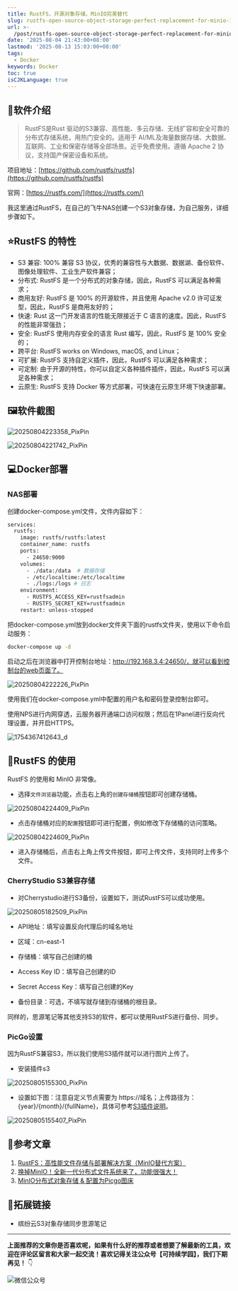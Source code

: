 ```yaml
---
title: RustFS，开源对象存储，MinIO完美替代
slug: rustfs-open-source-object-storage-perfect-replacement-for-minio-1yeutx
url: >-
  /post/rustfs-open-source-object-storage-perfect-replacement-for-minio-1yeutx.html
date: '2025-08-04 21:43:00+08:00'
lastmod: '2025-08-13 15:03:00+08:00'
tags:
  - Docker
keywords: Docker
toc: true
isCJKLanguage: true
---
```






## 📢软件介绍

> RustFS是Rust 驱动的S3兼容、高性能、多云存储、无线扩容和安全可靠的分布式存储系统，用热门安全的。适用于 AI/ML及海量数据存储、大数据、互联网、工业和保密存储等全部场景。近乎免费使用。遵循 Apache 2 协议，支持国产保密设备和系统。

项目地址：[https://github.com/rustfs/rustfs](https://github.com/rustfs/rustfs)

官网：[https://rustfs.com/](https://rustfs.com/)

我这里通过RustFS，在自己的飞牛NAS创建一个S3对象存储，为自己服务，详细步骤如下。

## ⭐️RustFS 的特性

- S3 兼容: 100% 兼容 S3 协议，优秀的兼容性与大数据、数据湖、备份软件、图像处理软件、工业生产软件兼容；
- 分布式: RustFS 是一个分布式的对象存储，因此，RustFS 可以满足各种需求；
- 商用友好: RustFS 是 100% 的开源软件，并且使用 Apache v2.0 许可证发型，因此，RustFS 是商用友好的；
- 快速: Rust 这一门开发语言的性能无限接近于 C 语言的速度。因此，RustFS 的性能非常强劲；
- 安全: RustFS 使用内存安全的语言 Rust 编写，因此，RustFS 是 100% 安全的；
- 跨平台: RustFS works on Windows, macOS, and Linux；
- 可扩展: RustFS 支持自定义插件，因此，RustFS 可以满足各种需求；
- 可定制: 由于开源的特性，你可以自定义各种插件插件，因此，RustFS 可以满足各种需求；
- 云原生: RustFS 支持 Docker 等方式部署，可快速在云原生环境下快速部署。

## 🖼软件截图

![20250804223358_PixPin](https://img.sdgarden.top/blog/2025/08/20250804223358_PixPin-20250804224142-5ni6f8y.webp)

![20250804221742_PixPin](https://img.sdgarden.top/blog/2025/08/20250804221742_PixPin-20250804224125-dc95tqf.webp)

## 💻Docker部署

### NAS部署

创建docker-compose.yml文件，文件内容如下：

```bash
services:
  rustfs:
    image: rustfs/rustfs:latest
    container_name: rustfs
    ports:
      - 24650:9000
    volumes:
      - ./data:/data  # 数据存储
      - /etc/localtime:/etc/localtime
      - ./logs:/logs # 日志
    environment:
      - RUSTFS_ACCESS_KEY=rustfsadmin
      - RUSTFS_SECRET_KEY=rustfsadmin
    restart: unless-stopped
```

把docker-compose.yml放到docker文件夹下面的rustfs文件夹，使用以下命令启动服务：

```bash
docker-compose up -d
```

启动之后在浏览器中打开控制台地址：http://192.168.3.4:24650/，就可以看到控制台的web页面了。

![20250804222226_PixPin](https://img.sdgarden.top/blog/2025/08/20250804222226_PixPin-20250804224218-2velszd.webp)

使用我们在docker-compose.yml中配置的用户名和密码登录控制台即可。

使用NPS进行内网穿透，云服务器开通端口访问权限；然后在1Panel进行反向代理设置，并开启HTTPS。

![1754367412643_d](https://img.sdgarden.top/blog/2025/08/1754367412643_d-20250805121653-3tfj8sw.png)​

## 🔌RustFS 的使用

RustFS 的使用和 MinIO 非常像。

- 选择`文件浏览器`功能，点击右上角的`创建存储桶`按钮即可创建存储桶。

![20250804224409_PixPin](https://img.sdgarden.top/blog/2025/08/20250804224409_PixPin-20250804224422-bt1oc5b.webp)​

- 点击存储桶对应的`配置`按钮即可进行配置，例如修改下存储桶的访问策略。

![20250804224609_PixPin](https://img.sdgarden.top/blog/2025/08/20250804224609_PixPin-20250804224758-o37et25.webp)​

- 进入存储桶后，点击右上角上传文件按钮，即可上传文件，支持同时上传多个文件。

### CherryStudio S3兼容存储

- 对Cherrystudio进行S3备份，设置如下，测试RustFS可以成功使用。

![20250805182509_PixPin](https://img.sdgarden.top/blog/2025/08/20250805182509_PixPin-20250805184541-2nv8o65.jpg)​

- API地址：填写设置反向代理后的域名地址
- 区域：cn-east-1
- 存储桶：填写自己创建的桶
- Access Key ID：填写自己创建的ID

- Secret Access Key：填写自己创建的Key
- 备份目录：可选，不填写就存储到存储桶的根目录。

同样的，思源笔记等其他支持S3的软件，都可以使用RustFS进行备份、同步。

### PicGo设置

因为RustFS兼容S3，所以我们使用S3插件就可以进行图片上传了。

- 安装插件s3

![20250805155300_PixPin](https://img.sdgarden.top/blog/2025/08/20250805155300_PixPin-20250805155306-1uv5crf.webp)

- 设置如下图：注意自定义节点需要为 https://域名；上传路径为：{year}/{month}/{fullName}，具体可参考[S3插件说明](https://github.com/wayjam/picgo-plugin-s3)。

![20250805155407_PixPin](https://img.sdgarden.top/blog/2025/08/20250805155407_PixPin-20250805155412-a89w3q7.webp)

## 📒参考文章

1. [RustFS：高性能文件存储与部署解决方案（MinIO替代方案）](https://mp.weixin.qq.com/s/a9h3CxEwwNZ8T2DPIv9uFg)
2. [换掉MinIO！全新一代分布式文件系统来了，功能很强大！](https://mp.weixin.qq.com/s/t-QNZ3x2sLHTrcI0UCX5ZA)
3. [MinIO分布式对象存储 &amp; 配置为Picgo图床](https://mp.weixin.qq.com/s/GTu9ZKDy5lNIS94c4HHHXw)

## 🔗拓展链接

- 缤纷云S3对象存储同步思源笔记

---

**上面推荐的文章你是否喜欢呢，如果有什么好的推荐或者想要了解最新的工具，欢迎在评论区留言和大家一起交流！喜欢记得关注公众号【可持续学园】，我们下期再见！**   👇

![微信公众号](https://img.sdgarden.top/blog/2025/08/微信公众号-20250813124220-913xdfk.webp)
